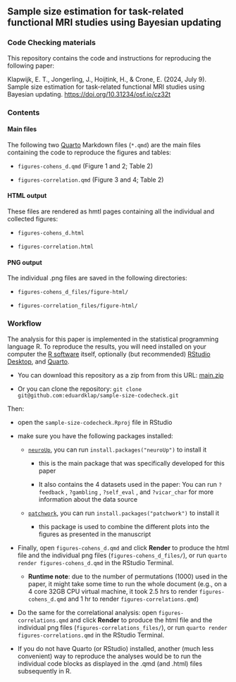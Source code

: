 ## Sample size estimation for task-related functional MRI studies using Bayesian updating

### Code Checking materials

This repository contains the code and instructions for reproducing the following paper:

Klapwijk, E. T., Jongerling, J., Hoijtink, H., & Crone, E. (2024, July 9). Sample size estimation for task-related functional MRI studies using Bayesian updating. <https://doi.org/10.31234/osf.io/cz32t>

### Contents

#### Main files

The following two [Quarto](https://quarto.org/) Markdown files (`*.qmd`) are the main files containing the code to reproduce the figures and tables:

-   `figures-cohens_d.qmd` (Figure 1 and 2; Table 2)

-   `figures-correlation.qmd` (Figure 3 and 4; Table 2)

#### HTML output

These files are rendered as hmtl pages containing all the individual and collected figures:

-   `figures-cohens_d.html`

-   `figures-correlation.html`

#### PNG output

The individual .png files are saved in the following directories:

-   `figures-cohens_d_files/figure-html/`

-   `figures-correlation_files/figure-html/`

### Workflow

The analysis for this paper is implemented in the statistical programming language R. To reproduce the results, you will need installed on your computer the [R software](https://cloud.r-project.org/) itself, optionally (but recommended) [RStudio Desktop](https://posit.co/download/rstudio-desktop/), and [Quarto](https://quarto.org/docs/get-started/).

-   You can download this repository as a zip from from this URL: [main.zip](https://github.com/eduardklap/sample-size-codecheck/archive/refs/heads/main.zip)

-   Or you can clone the repository: `git clone git@github.com:eduardklap/sample-size-codecheck.git`

Then:

-   open the `sample-size-codecheck.Rproj` file in RStudio

-   make sure you have the following packages installed:

    -   [`neuroUp`](https://eduardklap.github.io/neuroUp/), you can run `install.packages("neuroUp")` to install it

        -   this is the main package that was specifically developed for this paper

        -   It also contains the 4 datasets used in the paper: You can run `?feedback` , `?gambling` , `?self_eval` , and `?vicar_char` for more information about the data source

    -   [`patchwork`](https://patchwork.data-imaginist.com/), you can run `install.packages("patchwork")` to install it

        -   this package is used to combine the different plots into the figures as presented in the manuscript

-   Finally, open `figures-cohens_d.qmd` and click **Render** to produce the html file and the individual png files (`figures-cohens_d_files/`), or run `quarto render figures-cohens_d.qmd` in the RStudio Terminal.

    -   **Runtime note**: due to the number of permutations (1000) used in the paper, it might take some time to run the whole document (e.g., on a 4 core 32GB CPU virtual machine, it took 2.5 hrs to render `figures-cohens_d.qmd` and 1 hr to render `figures-correlations.qmd`)

-   Do the same for the correlational analysis: open `figures-correlations.qmd` and click **Render** to produce the html file and the individual png files (`figures-correlations_files/`), or run `quarto render figures-correlations.qmd` in the RStudio Terminal.

-   If you do not have Quarto (or RStudio) installed, another (much less convenient) way to reproduce the analyses would be to run the individual code blocks as displayed in the .qmd (and .html) files subsequently in R.
